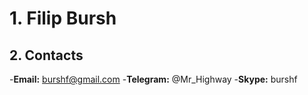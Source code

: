 # 1. Filip Bursh
## 2. Contacts
-**Email:** burshf@gmail.com
-**Telegram:** @Mr_Highway
-**Skype:** burshf